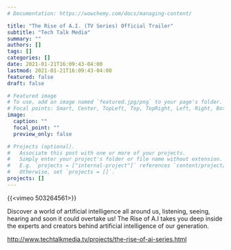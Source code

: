 ```yaml
---
# Documentation: https://wowchemy.com/docs/managing-content/

title: "The Rise of A.I. (TV Series) Official Trailer"
subtitle: "Tech Talk Media"
summary: ""
authors: []
tags: []
categories: []
date: 2021-01-21T16:09:43-04:00
lastmod: 2021-01-21T16:09:43-04:00
featured: false
draft: false

# Featured image
# To use, add an image named `featured.jpg/png` to your page's folder.
# Focal points: Smart, Center, TopLeft, Top, TopRight, Left, Right, BottomLeft, Bottom, BottomRight.
image:
  caption: ""
  focal_point: ""
  preview_only: false

# Projects (optional).
#   Associate this post with one or more of your projects.
#   Simply enter your project's folder or file name without extension.
#   E.g. `projects = ["internal-project"]` references `content/project/deep-learning/index.md`.
#   Otherwise, set `projects = []`.
projects: []
---
```


{{<vimeo 503264561>}}

Discover a world of artificial intelligence all around us, listening, seeing, hearing and soon it could overtake us! The Rise of A.I takes you deep inside the experts and creators behind artificial intelligence of our generation.

http://www.techtalkmedia.tv/projects/the-rise-of-ai-series.html

